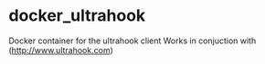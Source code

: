 # docker_ultrahook

Docker container for the ultrahook client 
Works in conjuction with (http://www.ultrahook.com)

